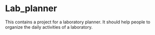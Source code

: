 # Lab_planner

This contains a project for a laboratory planner.
It should help people to organize the daily activities of a laboratory.

